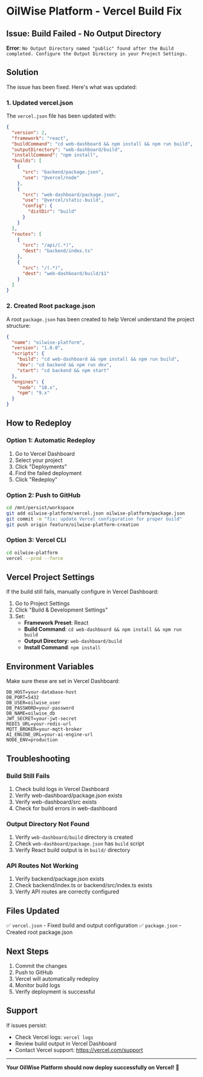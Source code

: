 # OilWise Platform - Vercel Build Fix

## Issue: Build Failed - No Output Directory

**Error**: `No Output Directory named "public" found after the Build completed. Configure the Output Directory in your Project Settings.`

## Solution

The issue has been fixed. Here's what was updated:

### 1. Updated vercel.json

The `vercel.json` file has been updated with:

```json
{
  "version": 2,
  "framework": "react",
  "buildCommand": "cd web-dashboard && npm install && npm run build",
  "outputDirectory": "web-dashboard/build",
  "installCommand": "npm install",
  "builds": [
    {
      "src": "backend/package.json",
      "use": "@vercel/node"
    },
    {
      "src": "web-dashboard/package.json",
      "use": "@vercel/static-build",
      "config": {
        "distDir": "build"
      }
    }
  ],
  "routes": [
    {
      "src": "/api/(.*)",
      "dest": "backend/index.ts"
    },
    {
      "src": "/(.*)",
      "dest": "web-dashboard/build/$1"
    }
  ]
}
```

### 2. Created Root package.json

A root `package.json` has been created to help Vercel understand the project structure:

```json
{
  "name": "oilwise-platform",
  "version": "1.0.0",
  "scripts": {
    "build": "cd web-dashboard && npm install && npm run build",
    "dev": "cd backend && npm run dev",
    "start": "cd backend && npm start"
  },
  "engines": {
    "node": "18.x",
    "npm": "9.x"
  }
}
```

## How to Redeploy

### Option 1: Automatic Redeploy

1. Go to Vercel Dashboard
2. Select your project
3. Click "Deployments"
4. Find the failed deployment
5. Click "Redeploy"

### Option 2: Push to GitHub

```bash
cd /mnt/persist/workspace
git add oilwise-platform/vercel.json oilwise-platform/package.json
git commit -m "fix: update Vercel configuration for proper build"
git push origin feature/oilwise-platform-creation
```

### Option 3: Vercel CLI

```bash
cd oilwise-platform
vercel --prod --force
```

## Vercel Project Settings

If the build still fails, manually configure in Vercel Dashboard:

1. Go to Project Settings
2. Click "Build & Development Settings"
3. Set:
   - **Framework Preset**: React
   - **Build Command**: `cd web-dashboard && npm install && npm run build`
   - **Output Directory**: `web-dashboard/build`
   - **Install Command**: `npm install`

## Environment Variables

Make sure these are set in Vercel Dashboard:

```
DB_HOST=your-database-host
DB_PORT=5432
DB_USER=oilwise_user
DB_PASSWORD=your-password
DB_NAME=oilwise_db
JWT_SECRET=your-jwt-secret
REDIS_URL=your-redis-url
MQTT_BROKER=your-mqtt-broker
AI_ENGINE_URL=your-ai-engine-url
NODE_ENV=production
```

## Troubleshooting

### Build Still Fails

1. Check build logs in Vercel Dashboard
2. Verify web-dashboard/package.json exists
3. Verify web-dashboard/src exists
4. Check for build errors in web-dashboard

### Output Directory Not Found

1. Verify `web-dashboard/build` directory is created
2. Check `web-dashboard/package.json` has `build` script
3. Verify React build output is in `build/` directory

### API Routes Not Working

1. Verify backend/package.json exists
2. Check backend/index.ts or backend/src/index.ts exists
3. Verify API routes are correctly configured

## Files Updated

✅ `vercel.json` - Fixed build and output configuration
✅ `package.json` - Created root package.json

## Next Steps

1. Commit the changes
2. Push to GitHub
3. Vercel will automatically redeploy
4. Monitor build logs
5. Verify deployment is successful

## Support

If issues persist:
- Check Vercel logs: `vercel logs`
- Review build output in Vercel Dashboard
- Contact Vercel support: https://vercel.com/support

---

**Your OilWise Platform should now deploy successfully on Vercel!** 🚀

